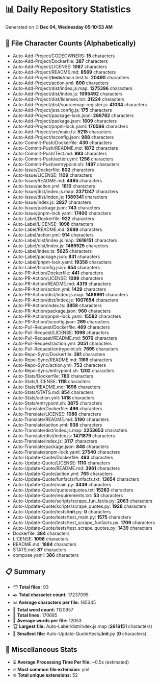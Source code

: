# 📊 Daily Repository Statistics
Generated on ⏰ **Dec 04, Wednesday 05:10:53 AM**

## 📂 File Character Counts (Alphabetically)
- Auto-Add-Project/CODEOWNERS: **15** characters
- Auto-Add-Project/Dockerfile: **387** characters
- Auto-Add-Project/LICENSE: **1087** characters
- Auto-Add-Project/README.md: **8569** characters
- Auto-Add-Project/__tests__/main.test.ts: **20490** characters
- Auto-Add-Project/action.yml: **800** characters
- Auto-Add-Project/dist/index.js.map: **1275396** characters
- Auto-Add-Project/dist/index.js: **1095492** characters
- Auto-Add-Project/dist/licenses.txt: **31224** characters
- Auto-Add-Project/dist/sourcemap-register.js: **41034** characters
- Auto-Add-Project/jest.config.js: **175** characters
- Auto-Add-Project/package-lock.json: **286782** characters
- Auto-Add-Project/package.json: **1609** characters
- Auto-Add-Project/pnpm-lock.yaml: **170566** characters
- Auto-Add-Project/src/main.ts: **5215** characters
- Auto-Add-Project/tsconfig.json: **988** characters
- Auto-Commit-Push/Dockerfile: **430** characters
- Auto-Commit-Push/README.md: **1872** characters
- Auto-Commit-Push/Test.md: **893** characters
- Auto-Commit-Push/action.yml: **1256** characters
- Auto-Commit-Push/entrypoint.sh: **1497** characters
- Auto-Issue/Dockerfile: **802** characters
- Auto-Issue/LICENSE: **1109** characters
- Auto-Issue/README.md: **4495** characters
- Auto-Issue/action.yml: **1610** characters
- Auto-Issue/dist/index.js.map: **2371247** characters
- Auto-Issue/dist/index.js: **1389341** characters
- Auto-Issue/index.js: **2827** characters
- Auto-Issue/package.json: **743** characters
- Auto-Issue/pnpm-lock.yaml: **17400** characters
- Auto-Label/Dockerfile: **922** characters
- Auto-Label/LICENSE: **1098** characters
- Auto-Label/README.md: **2699** characters
- Auto-Label/action.yml: **914** characters
- Auto-Label/dist/index.js.map: **2616151** characters
- Auto-Label/dist/index.js: **1485525** characters
- Auto-Label/index.ts: **5625** characters
- Auto-Label/package.json: **831** characters
- Auto-Label/pnpm-lock.yaml: **19358** characters
- Auto-Label/tsconfig.json: **654** characters
- Auto-PR-Action/Dockerfile: **441** characters
- Auto-PR-Action/LICENSE: **1099** characters
- Auto-PR-Action/README.md: **4319** characters
- Auto-PR-Action/action.yml: **1429** characters
- Auto-PR-Action/dist/index.js.map: **1486661** characters
- Auto-PR-Action/dist/index.js: **1007654** characters
- Auto-PR-Action/index.ts: **3858** characters
- Auto-PR-Action/package.json: **960** characters
- Auto-PR-Action/pnpm-lock.yaml: **15582** characters
- Auto-PR-Action/tsconfig.json: **269** characters
- Auto-Pull-Request/Dockerfile: **469** characters
- Auto-Pull-Request/LICENSE: **1098** characters
- Auto-Pull-Request/README.md: **5076** characters
- Auto-Pull-Request/action.yml: **2051** characters
- Auto-Pull-Request/entrypoint.sh: **7695** characters
- Auto-Repo-Sync/Dockerfile: **381** characters
- Auto-Repo-Sync/README.md: **1169** characters
- Auto-Repo-Sync/action.yml: **753** characters
- Auto-Repo-Sync/entrypoint.sh: **1202** characters
- Auto-Stats/Dockerfile: **780** characters
- Auto-Stats/LICENSE: **1118** characters
- Auto-Stats/README.md: **1698** characters
- Auto-Stats/STATS.md: **854** characters
- Auto-Stats/action.yml: **1418** characters
- Auto-Stats/entrypoint.sh: **3875** characters
- Auto-Translate/Dockerfile: **496** characters
- Auto-Translate/LICENSE: **1086** characters
- Auto-Translate/README.md: **5190** characters
- Auto-Translate/action.yml: **938** characters
- Auto-Translate/dist/index.js.map: **2253653** characters
- Auto-Translate/dist/index.js: **1471879** characters
- Auto-Translate/index.js: **3117** characters
- Auto-Translate/package.json: **848** characters
- Auto-Translate/pnpm-lock.yaml: **27540** characters
- Auto-Update-Quote/Dockerfile: **493** characters
- Auto-Update-Quote/LICENSE: **1110** characters
- Auto-Update-Quote/README.md: **3961** characters
- Auto-Update-Quote/action.yml: **765** characters
- Auto-Update-Quote/funfacts/funfacts.txt: **13654** characters
- Auto-Update-Quote/main.py: **3439** characters
- Auto-Update-Quote/quotes/quotes.txt: **15283** characters
- Auto-Update-Quote/requirements.txt: **53** characters
- Auto-Update-Quote/scripts/scrape_fun_facts.py: **2063** characters
- Auto-Update-Quote/scripts/scrape_quotes.py: **1928** characters
- Auto-Update-Quote/tests/__init__.py: **0** characters
- Auto-Update-Quote/tests/test_main.py: **1575** characters
- Auto-Update-Quote/tests/test_scrape_funfacts.py: **1709** characters
- Auto-Update-Quote/tests/test_scrape_quotes.py: **1439** characters
- Dockerfile: **384** characters
- LICENSE: **1098** characters
- README.md: **1884** characters
- STATS.md: **87** characters
- compose.yaml: **386** characters

## 📋 Summary
- 🗂️ **Total files:** 93
- ✒️ **Total character count:** 17237095
- 📊 **Average characters per file:** 185345
- 📝 **Total word count:** 1120957
- 🧾 **Total lines:** 170685
- 📐 **Average words per file:** 12053
- 🏆 **Largest file:** Auto-Label/dist/index.js.map (**2616151** characters)
- 🥉 **Smallest file:** Auto-Update-Quote/tests/__init__.py (**0** characters)

## 🌟 Miscellaneous Stats
- ⌛ **Average Processing Time Per file:** ~0.5s (estimated)
- 🔥 **Most common file extension:** yml
- 🌐 **Total unique extensions:** 52
